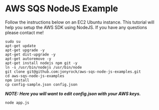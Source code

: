 # AWS SQS NodeJS Example

Follow the instructions below on an EC2 Ubuntu instance. This tutorial will help you setup the AWS SDK using NodeJS. If you have any questions please contact me!

```
sudo su
apt-get update
apt-get upgrade -y
apt-get dist-upgrade -y
apt-get autoremove -y
apt-get install nodejs npm git -y
ln -s /usr/bin/nodejs /usr/bin/node
git clone git@github.com:jonyrock/aws-sqs-node-js-examples.git
cd aws-sqs-node-js-examples
npm install
cp config-sample.json config.json
```

***NOTE: Here you will want to edit config.json with your AWS keys.***

```
node app.js
```
